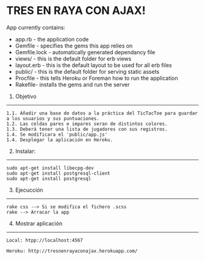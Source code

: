 TRES EN RAYA CON AJAX!
==================================================

App currently contains:

* app.rb - the application code
* Gemfile - specifies the gems this app relies on
* Gemfile.lock - automatically generated dependancy file
* views/ - this is the default folder for erb views
* layout.erb - this is the default layout to be used for all erb files
* public/ - this is the default folder for serving static assets
* Procfile - this tells Heroku or Foreman how to run the application
* Rakefile- installs the gems and run the server

1. Objetivo
-----------
	
	1.1. Añadir una base de datos a la práctica del TicTacToe para guardar a los usuarios y sus puntuaciones. 
	1.2. Las celdas pares e impares seran de distintos colores. 
	1.3. Deberá tener una lista de jugadores con sus registros.
	1.4. Se modificara el 'public/app.js'
	1.4. Desplegar la aplicación en Heroku. 


2. Instalar:
------------

	sudo apt-get install libecpg-dev
	sudo apt-get install postgresql-client
	sudo apt-get install postgresql

3. Ejecucción
-------------

	rake css --> Si se modifica el fichero .scss
	rake --> Arracar la app

4. Mostrar aplicación
---------------------

	Local: htpp://localhost:4567

	Heroku: http://tresnenrayaconajax.herokuapp.com/
